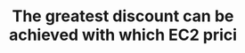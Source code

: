 ---
layout: answer
title: "The greatest discount can be achieved with which EC2 prici"
blurb: "The longer the term, the greater the discount. And the more a client pays up front, the more their bill will be discounted. 
So to get the greatest dis"
quid: 16
---